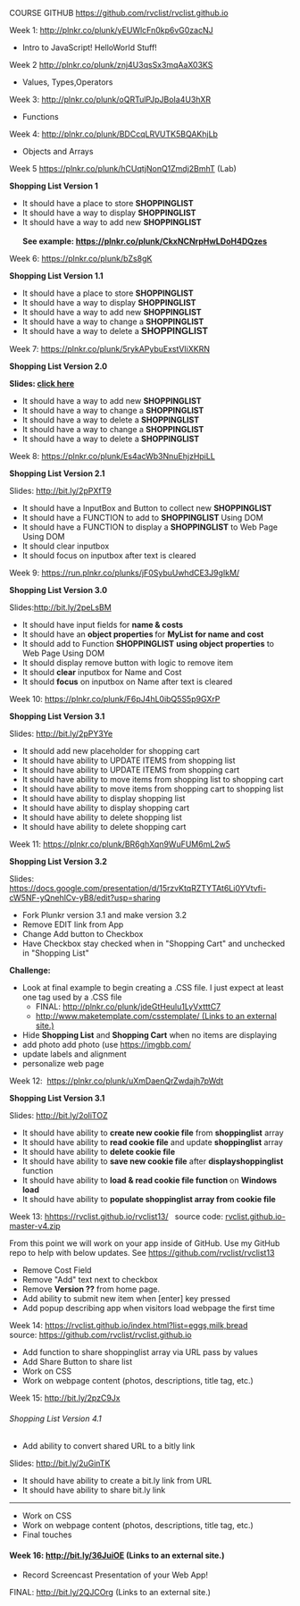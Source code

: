 <p>COURSE GITHUB <a href="https://github.com/rvclist/rvclist.github.io">https://github.com/rvclist/rvclist.github.io</a></p>
<p>Week 1: <a href="http://plnkr.co/plunk/yEUWlcFn0kp6vG0zacNJ">http://plnkr.co/plunk/yEUWlcFn0kp6vG0zacNJ</a></p>
<ul>
<li>Intro to JavaScript! HelloWorld Stuff!</li>
</ul>
<p>Week 2 <a href="http://plnkr.co/plunk/znj4U3qsSx3mqAaX03KS">http://plnkr.co/plunk/znj4U3qsSx3mqAaX03KS</a></p>
<ul>
<li>Values, Types,Operators</li>
</ul>
<p>Week 3: <a href="http://plnkr.co/plunk/oQRTulPJpJBoIa4U3hXR">http://plnkr.co/plunk/oQRTulPJpJBoIa4U3hXR</a></p>
<ul>
<li>Functions</li>
</ul>
<p>Week 4: <a href="http://plnkr.co/plunk/BDCcqLRVUTK5BQAKhjLb">http://plnkr.co/plunk/BDCcqLRVUTK5BQAKhjLb</a></p>
<ul>
<li>Objects and Arrays</li>
</ul>
<p>Week 5 <a href="https://plnkr.co/plunk/hCUqtjNonQ1Zmdj2BmhT">https://plnkr.co/plunk/hCUqtjNonQ1Zmdj2BmhT</a> (Lab)</p>
<p><strong>Shopping List Version 1</strong></p>
<ul>
<li style="font-weight: 400;"><span style="font-weight: 400;">It should have a place to store </span><strong>SHOPPINGLIST</strong></li>
<li style="font-weight: 400;"><span style="font-weight: 400;">It should have a way to display </span><strong>SHOPPINGLIST</strong></li>
<li style="font-weight: 400;"><span style="font-weight: 400;">It should have a way to add new </span><strong>SHOPPINGLIST<br /><br />See example: <a href="https://plnkr.co/plunk/CkxNCNrpHwLDoH4DQzes">https://plnkr.co/plunk/CkxNCNrpHwLDoH4DQzes</a>&nbsp;</strong></li>
</ul>
<p>Week 6: <a href="https://plnkr.co/plunk/bZs8gK">https://plnkr.co/plunk/bZs8gK</a></p>
<p><strong>Shopping List Version 1.1</strong></p>
<ul>
<li style="font-weight: 400;"><span style="font-weight: 400;">It should have a place to store </span><strong>SHOPPINGLIST</strong></li>
<li style="font-weight: 400;"><span style="font-weight: 400;">It should have a way to display </span><strong>SHOPPINGLIST</strong></li>
<li style="font-weight: 400;"><span style="font-weight: 400;">It should have a way to add new </span><strong>SHOPPINGLIST&nbsp;</strong></li>
<li style="font-weight: 400;"><span style="font-weight: 400;">It should have a way to change a </span><strong>SHOPPINGLIST</strong></li>
<li style="font-weight: 400;">It should have a way to delete a <strong style="font-family: sans-serif; font-size: 1rem;">SHOPPINGLIST</strong></li>
</ul>
<p>Week 7: <a href="https://plnkr.co/plunk/5rykAPybuExstVIiXKRN">https://plnkr.co/plunk/5rykAPybuExstVIiXKRN</a></p>
<p><strong>Shopping List Version 2.0</strong></p>
<p><strong>Slides: <a href="https://docs.google.com/presentation/d/1bO1Dvx-gLofmRdI2G-IKUfpKojxvHND_1noZsLdR08c/edit#slide=id.p">click here</a></strong></p>
<ul>
<li style="font-weight: 400;">It should have a way to add new <strong>SHOPPINGLIST</strong></li>
<li style="font-weight: 400;"><span style="font-weight: 400;">It should have a way to change a </span><strong>SHOPPINGLIST</strong></li>
<li style="font-weight: 400;"><strong><span style="font-weight: 400;">It should have a way to delete a </span><strong>SHOPPINGLIST</strong></strong></li>
<li>It should have a way to change a&nbsp;<strong>SHOPPINGLIST</strong></li>
<li>It should have a way to delete a&nbsp;<strong>SHOPPINGLIST</strong></li>
</ul>
<p>Week 8: <a href="https://plnkr.co/plunk/Es4acWb3NnuEhjzHpiLL">https://plnkr.co/plunk/Es4acWb3NnuEhjzHpiLL</a>&nbsp;</p>
<p><strong>Shopping List Version 2.1&nbsp;</strong></p>
<p>Slides:&nbsp;<a href="http://bit.ly/2pPXfT9">http://bit.ly/2pPXfT9</a>&nbsp;</p>
<ul>
<li style="font-weight: 400;"><span style="font-weight: 400;">It should have a InputBox and Button to collect new </span><strong>SHOPPINGLIST</strong></li>
<li style="font-weight: 400;"><span style="font-weight: 400;">It should have a FUNCTION to add to </span><strong>SHOPPINGLIST </strong><span style="font-weight: 400;">Using DOM</span></li>
<li style="font-weight: 400;"><span style="font-weight: 400;">It should have a FUNCTION to display a </span><strong>SHOPPINGLIST</strong><span style="font-weight: 400;">&nbsp;to Web Page Using DOM </span></li>
<li style="font-weight: 400;"><span style="font-weight: 400;">It should clear inputbox </span></li>
<li style="font-weight: 400;"><span style="font-weight: 400;">It should focus on inputbox after text is cleared</span></li>
</ul>
<p>Week 9: <a href="https://run.plnkr.co/plunks/jF0SybuUwhdCE3J9gIkM/">https://run.plnkr.co/plunks/jF0SybuUwhdCE3J9gIkM/</a>&nbsp;</p>
<p><strong>Shopping List Version&nbsp;3.0</strong></p>
<p>Slides:<a href="http://bit.ly/2peLsBM">http://bit.ly/2peLsBM</a>&nbsp;</p>
<ul>
<li style="font-weight: 400;"><span style="font-weight: 400;">It should have input fields for </span><strong>name &amp; costs</strong></li>
<li style="font-weight: 400;"><span style="font-weight: 400;">It should have an </span><strong>object properties </strong><span style="font-weight: 400;">for </span><strong>MyList for name and cost</strong></li>
<li style="font-weight: 400;"><span style="font-weight: 400;">It should add to Function </span><strong>SHOPPINGLIST</strong>&nbsp;<strong>using object properties</strong><span style="font-weight: 400;"> to Web Page Using DOM </span></li>
<li style="font-weight: 400;"><span style="font-weight: 400;">It should display remove button with logic to remove item</span></li>
<li style="font-weight: 400;"><span style="font-weight: 400;">It should </span><strong>clear</strong><span style="font-weight: 400;"> inputbox for Name and Cost</span></li>
<li style="font-weight: 400;">It should <strong>focus</strong><span style="font-weight: 400;"> on inputbox on Name after text is cleared</span></li>
</ul>
<p>Week 10: <a href="https://plnkr.co/plunk/F6pJ4hL0ibQ5S5p9GXrP">https://plnkr.co/plunk/F6pJ4hL0ibQ5S5p9GXrP</a></p>
<p><strong>Shopping List Version&nbsp;3.1</strong></p>
<p>Slides:&nbsp;<a href="http://bit.ly/2pPY3Ye">http://bit.ly/2pPY3Ye</a></p>
<ul>
<li style="font-weight: 400;"><span style="font-weight: 400;">It should add new placeholder for shopping cart</span></li>
<li style="font-weight: 400;"><span style="font-weight: 400;">It should have ability to UPDATE ITEMS from shopping list</span></li>
<li style="font-weight: 400;"><span style="font-weight: 400;">It should have ability to UPDATE ITEMS from shopping cart</span></li>
<li style="font-weight: 400;"><span style="font-weight: 400;">It should have ability to move items from shopping list to shopping cart</span></li>
<li style="font-weight: 400;"><span style="font-weight: 400;">It should have ability to move items from shopping cart to shopping list</span></li>
<li style="font-weight: 400;"><span style="font-weight: 400;">It should have ability to display shopping list</span></li>
<li style="font-weight: 400;"><span style="font-weight: 400;">It should have ability to display shopping cart</span></li>
<li style="font-weight: 400;"><span style="font-weight: 400;">It should have ability to delete shopping list</span></li>
<li style="font-weight: 400;"><span style="font-weight: 400;">It should have ability to delete shopping cart</span></li>
</ul>
<p>Week 11: <a href="https://plnkr.co/plunk/BR6ghXqn9WuFUM6mL2w5">https://plnkr.co/plunk/BR6ghXqn9WuFUM6mL2w5</a>&nbsp;</p>
<p><strong>Shopping List Version&nbsp;3.2</strong></p>
<p>Slides:&nbsp; <a href="https://docs.google.com/presentation/d/15rzvKtqRZTYTAt6Li0YVtvfi-cW5NF-yQnehlCv-yB8/edit?usp=sharing">https://docs.google.com/presentation/d/15rzvKtqRZTYTAt6Li0YVtvfi-cW5NF-yQnehlCv-yB8/edit?usp=sharing</a>&nbsp;</p>
<ul>
<li>Fork Plunkr version 3.1 and make version 3.2</li>
<li>Remove EDIT link from App</li>
<li>Change Add button to Checkbox</li>
<li>Have Checkbox stay checked when in "Shopping Cart" and unchecked in "Shopping List"</li>
</ul>
<p><strong>Challenge:</strong></p>
<ul>
<li>Look at final example to begin creating a .CSS file. I just expect at least one tag used by a .CSS file
<ul>
<li>FINAL: <a href="http://plnkr.co/plunk/jdeGtHeulu1LyVxtttC7">http://plnkr.co/plunk/jdeGtHeulu1LyVxtttC7</a>&nbsp;</li>
<li><a class="external" href="http://www.maketemplate.com/csstemplate/" target="_blank" rel="noopener">http://www.maketemplate.com/csstemplate/<span class="screenreader-only">&nbsp;(Links to an external site.)</span></a>&nbsp;</li>
</ul>
</li>
<li>Hide <strong>Shopping List</strong> and <strong>Shopping Cart</strong> when no items are displaying</li>
<li>add photo <span>add photo&nbsp;</span><span>(use&nbsp;</span><a class="external" href="https://imgbb.com/" target="_blank" rel="noopener"><span>https://imgbb.com/</span></a></li>
<li>update labels and alignment</li>
<li>personalize web page</li>
</ul>
<p>Week 12:&nbsp; <a href="https://plnkr.co/plunk/uXmDaenQrZwdajh7pWdt">https://plnkr.co/plunk/uXmDaenQrZwdajh7pWdt</a></p>
<p><strong>Shopping List Version&nbsp;3.1</strong></p>
<p>Slides:&nbsp;<a href="http://bit.ly/2oliTOZ">http://bit.ly/2oliTOZ</a>&nbsp;</p>
<ul>
<li style="font-weight: 400;"><span style="font-weight: 400;">It should have ability to </span><strong>create new cookie file</strong><span style="font-weight: 400;"> from </span><strong>shoppinglist</strong><span style="font-weight: 400;"> array</span></li>
<li style="font-weight: 400;"><span style="font-weight: 400;">It should have ability to </span><strong>read cookie file</strong><span style="font-weight: 400;"> and update </span><strong>shoppinglist</strong><span style="font-weight: 400;"> array</span></li>
<li style="font-weight: 400;"><span style="font-weight: 400;">It should have ability to </span><strong>delete cookie file</strong></li>
<li style="font-weight: 400;"><span style="font-weight: 400;">It should have ability to </span><strong>save new cookie file</strong><span style="font-weight: 400;"> after </span><strong>displayshoppinglist</strong><span style="font-weight: 400;"> function</span></li>
<li style="font-weight: 400;"><span style="font-weight: 400;">It should have ability to </span><strong>load &amp; read cookie file function </strong><span style="font-weight: 400;">on </span><strong>Windows load</strong></li>
<li style="font-weight: 400;">It should have ability to <strong>populate shoppinglist array from cookie file</strong></li>
</ul>
<p>Week 13: <a href="https://rvclist.github.io/rvclist13/">hhttps://rvclist.github.io/rvclist13/</a> &nbsp; source code:&nbsp;<a class="instructure_file_link instructure_scribd_file" title="rvclist.github.io-master-v4.zip" href="https://rvceagle.instructure.com/courses/22254/files/2300844/download?wrap=1" data-api-endpoint="https://rvceagle.instructure.com/api/v1/courses/22254/files/2300844" data-api-returntype="File">rvclist.github.io-master-v4.zip</a></p>
<p>From this point we will work on your app inside of GitHub. Use my GitHub repo to help with below updates. See&nbsp;<a class="external" href="https://github.com/rvclist/rvclist13" target="_blank" rel="noopener">https://github.com/rvclist/rvclist13</a></p>
<ul>
<li>Remove Cost Field</li>
<li>Remove "Add" text next to checkbox</li>
<li>Remove <strong>Version ??</strong>&nbsp;from home page.</li>
<li>Add ability to submit new item when [enter] key pressed</li>
<li>Add popup describing app when visitors load webpage the first time</li>
</ul>
<p>Week 14:&nbsp;<a href="https://rvclist.github.io/index.html?list=eggs,milk,bread">https://rvclist.github.io/index.html?list=eggs,milk,bread</a>&nbsp; source:&nbsp;<a href="https://github.com/rvclist/rvclist.github.io">https://github.com/rvclist/rvclist.github.io</a>&nbsp;</p>
<ul>
<li>Add function to share shoppinglist array via&nbsp;URL pass by values</li>
<li>Add Share Button to share list</li>
<li>Work on CSS</li>
<li>Work on webpage content (photos, descriptions, title tag, etc.)</li>
</ul>
<p>Week 15:&nbsp;<a href="http://bit.ly/2pzC9Jx">http://bit.ly/2pzC9Jx</a>&nbsp;</p>
<h6>Shopping List Version 4.1</h6>
<ul>
<li>Add ability to convert shared URL to a bitly link</li>
</ul>
<p>Slides:<span>&nbsp;</span><a href="http://bit.ly/2uGinTK">http://bit.ly/2uGinTK</a></p>
<ul>
<li>It should have ability to create a bit.ly link from URL</li>
<li>It should have ability to share bit.ly link</li>
</ul>
<hr />
<ul>
<li>Work on CSS</li>
<li>Work on webpage content (photos, descriptions, title tag, etc.)</li>
<li>Final touches</li>
</ul>
<h4>Week 16:<span>&nbsp;</span><a href="http://bit.ly/36JuiOE">http://bit.ly/36JuiOE</a><span>&nbsp;</span>(Links to an external site.)</h4>
<ul>
<li>Record Screencast Presentation of your Web App!</li>
</ul>
<p>FINAL:<span>&nbsp;</span><a href="http://bit.ly/2QJCOrg">http://bit.ly/2QJCOrg</a><span>&nbsp;</span>(Links to an external site.)</p>

